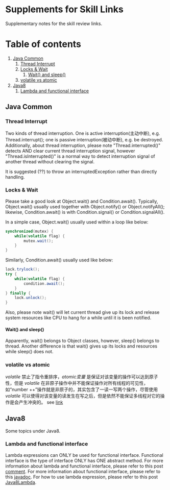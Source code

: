 # Supplements for Skill Links
Supplementary notes for the skill review links.

# Table of contents
1. [Java Common](#java-common)
    1. [Thread Interrupt](#thread-interrupt)
    2. [Locks & Wait](#locks-and-wait)
        1. [Wait() and sleep()](#wait-and-sleep)
    3. [volatile vs atomic](#volatile-and-atomic)
2. [Java8](#java8)
    1. [Lambda and functional interface](lambda-and-functional-interface)

## Java Common <a name="java-common"></a>
### Thread Interrupt <a name="thread-interrupt"></a>
Two kinds of thread interruption. One is active interruption(主动中断), e.g. Thread.interrupt(); one is passive interruption(被动中断), e.g. be destroyed.
Additionally, about thread interruption, please note "Thread.interrupted()" detects AND clear current thread interruption signal, however "Thread.isInterrupted()" is a normal way to detect interruption signal of another thread without clearing the signal.

It is suggested (??) to throw an interruptedException rather than directly handling.

### Locks & Wait <a name="locks-and-wait"></a>
Please take a good look at Object.wait() and Condition.await().
Typically, Object.wait() usually used together with Object.notify() or Object.notifyAll(); likewise, Condition.await() is with Condition.signal() or Condition.signalAll().

In a simple case, Object.wait() usually used within a loop like below:
```java
synchronized(mutex) {
    while(volatile flag) {
        mutex.wait();
    }
}
```

Similarly, Condition.await() usually used like below:
```java
lock.trylock();
try {
    while(volatile flag) {
        condition.await();
    }
} finally {
    lock.unlock();
}

```

Also, please note wait() will let current thread give up its lock and release system resources like CPU to hang for a while until it is been notified.

#### Wait() and sleep() <a name="wait-and-sleep"></a>
Apparently, wait() belongs to Object classes, however, sleep() belongs to thread. Another difference is that wait() gives up its locks and resources while sleep() does not.

### volatile vs atomic <a name="volatile-and-atomic"></a>
_volatile_ 禁止了指令重排序，_atomic变量_ 是保证对该变量的操作可以达到原子性，但是 _volatile_ 在非原子操作中并不能保证操作对所有线程的可见性，如“number ++”操作就是非原子的，其实包含了一读一写两个操作，尽管使用 _volatile_ 可以使得对该变量的读发生在写之后，但是依然不能保证多线程对它的操作是会产生冲突的。
see [link](https://stackoverflow.com/a/19744523)

## Java8 <a name="java8"></a>
Some topics under Java8.

### Lambda and functional interface <a name="lambda-and-functional-interface"></a>
Lambda expressions can ONLY be used for functional interface. Functional interface is the type of interface ONLY has ONE abstract method.
For more information about lambda and functional interface, please refer to this post [comment](https://stackoverflow.com/a/36233545).
For more information about functional interface, please refer to this [javadoc](https://docs.oracle.com/javase/8/docs/api/java/lang/FunctionalInterface.html).
For how to use lambda expression, please refer to this post [Java8Lambda](https://www.geeksforgeeks.org/lambda-expressions-java-8/).
